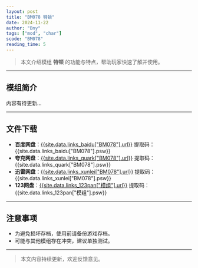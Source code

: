 ```yaml
---
layout: post
title: "BM078 特顿"
date: 2024-11-22
author: "Bny"
tags: ["mod", "char"]
scode: "BM078"
reading_time: 5
---
```


> 本文介绍模组 **特顿** 的功能与特点，帮助玩家快速了解并使用。

---

## 模组简介

内容有待更新...

---

## 文件下载
- **百度网盘**：[{{site.data.links_baidu["BM078"].url}}]({{site.data.links_baidu["BM078"].url}}) 提取码：{{site.data.links_baidu["BM078"].psw}}
- **夸克网盘**：[{{site.data.links_quark["BM078"].url}}]({{site.data.links_quark["BM078"].url}}) 提取码：{{site.data.links_quark["BM078"].psw}}
- **迅雷网盘**：[{{site.data.links_xunlei["BM078"].url}}]({{site.data.links_xunlei["BM078"].url}}) 提取码：{{site.data.links_xunlei["BM078"].psw}}
- **123网盘**：[{{site.data.links_123pan["模组"].url}}]({{site.data.links_123pan["模组"].url}}) 提取码：{{site.data.links_123pan["模组"].psw}}

---

## 注意事项
- 为避免损坏存档，使用前请备份游戏存档。
- 可能与其他模组存在冲突，建议单独测试。

---

> 本文内容持续更新，欢迎反馈意见。
